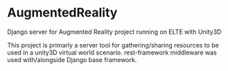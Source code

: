 # AugmentedReality
Django server for Augmented Reality project running on ELTE with Unity3D

This project is primarly a server tool for gathering/sharing resources to be used in a unity3D virtual world scenario.
rest-framework middleware was used with/alongside Django base framework.
